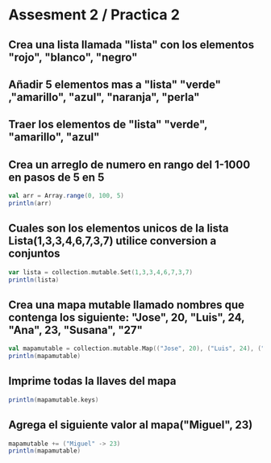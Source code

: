 # Assesment 2 / Practica 2
## Crea una lista llamada "lista" con los elementos "rojo", "blanco", "negro"
## Añadir 5 elementos mas a "lista" "verde" ,"amarillo", "azul", "naranja", "perla"
## Traer los elementos de "lista" "verde", "amarillo", "azul"
## Crea un arreglo de numero en rango del 1-1000 en pasos de 5 en 5
```scala
val arr = Array.range(0, 100, 5)
println(arr)
```
## Cuales son los elementos unicos de la lista Lista(1,3,3,4,6,7,3,7) utilice conversion a conjuntos
```scala
var lista = collection.mutable.Set(1,3,3,4,6,7,3,7)
println(lista)
```
## Crea una mapa mutable llamado nombres que contenga los siguiente: "Jose", 20, "Luis", 24, "Ana", 23, "Susana", "27"
```scala
val mapamutable = collection.mutable.Map(("Jose", 20), ("Luis", 24), ("Ana", 23), ("Susana", 27))
println(mapamutable)
```
## Imprime todas la llaves del mapa
```scala
println(mapamutable.keys)
```
## Agrega el siguiente valor al mapa("Miguel", 23)
```scala
mapamutable += ("Miguel" -> 23)
println(mapamutable)
```
